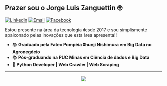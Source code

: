<h2>Prazer sou o Jorge Luis Zanguettin 🤓</h2>

[![Linkedin](https://img.shields.io/badge/-LinkedIn-blue?style=flat&logo=Linkedin&logoColor=white)](https://www.linkedin.com/in/jorgezanguettin/)
[![Email](https://img.shields.io/badge/-Email-blue?style=flat&logo=gmail&logoColor=white)](mailto:jorgelzbr@gmail.com)
[![Facebook](https://img.shields.io/badge/-Facebook-blue?style=flat&logo=facebook&logoColor=white)](https://www.facebook.com/jorgezanguettin/)

Estou presente na área da tecnologia desde 2017 e sou simplismente apaixonado pelas inovações que esta área apresenta!! 

- 📚 <b>Graduado pela Fatec Pompéia Shunji Nishimura em Big Data no Agronegócio</b>
- 📚 <b>Pós-graduando na PUC Minas em Ciência de dados e Big Data</b>
- 🚀 <b>Python Developer | Web Crawler | Web Scraping</b>

<hr>

<p align="center"> 
  <img align="center" src="https://github-readme-stats.vercel.app/api/top-langs/?username=JorgeZanguettin&show_icons=true&layout=compact&theme=tokyonight" />
</p>
